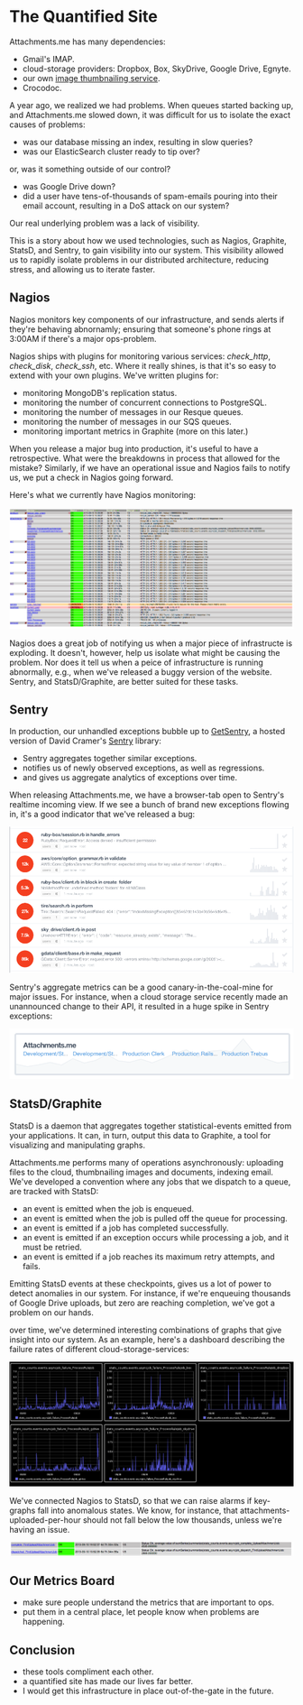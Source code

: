 The Quantified Site
===================

Attachments.me has many dependencies:

* Gmail's IMAP.
* cloud-storage providers: Dropbox, Box, SkyDrive, Google Drive, Egnyte.
* our own [image thumbnailing service](https://github.com/bcoe/thumbd).
* Crocodoc.

A year ago, we realized we had problems. When queues started backing up, and Attachments.me slowed down, it was difficult for us to isolate the exact causes of problems:

* was our database missing an index, resulting in slow queries?
* was our ElasticSearch cluster ready to tip over?

or, was it something outside of our control?

* was Google Drive down?
* did a user have tens-of-thousands of spam-emails pouring into their email account, resulting in a DoS attack on our system?

Our real underlying problem was a lack of visibility. 

This is a story about how we used technologies, such as Nagios, Graphite, StatsD, and Sentry, to gain visibility into our system. This visibility allowed us to rapidly isolate problems in our distributed architecture, reducing stress, and allowing us to iterate faster.

Nagios
------

Nagios monitors key components of our infrastructure, and sends alerts if they're behaving abnornamly; ensuring that someone's phone rings at 3:00AM if there's a major ops-problem.

Nagios ships with plugins for monitoring various services: _check\_http_, _check\_disk_, _check\_ssh_, etc. Where it really shines, is that it's so easy to extend with your own plugins. We've written plugins for:

* monitoring MongoDB's replication status.
* monitoring the number of concurrent connections to PostgreSQL.
* monitoring the number of messages in our Resque queues.
* monitoring the number of messages in our SQS queues.
* monitoring important metrics in Graphite (more on this later.)

When you release a major bug into production, it's useful to have a retrospective. What were the breakdowns in process that allowed for the mistake? Similarly, if we have an operational issue and Nagios fails to notify us, we put a check in Nagios going forward.

Here's what we currently have Nagios monitoring:

![Nagios at Attachments.me](./images/quantified-site/nagios.png)

Nagios does a great job of notifying us when a major piece of infrastructe is exploding. It doesn't, however, help us isolate what might be causing the problem. Nor does it tell us when a peice of infrastructure is running abnormally, e.g., when we've released a buggy version of the website. Sentry, and StatsD/Graphite, are better suited for these tasks.

Sentry
------

In production, our unhandled exceptions bubble up to [GetSentry](https://getsentry.com/welcome/), a hosted version of David Cramer's [Sentry](https://github.com/getsentry/sentry) library:

* Sentry aggregates together similar exceptions.
* notifies us of newly observed exceptions, as well as regressions.
* and gives us aggregate analytics of exceptions over time.

When releasing Attachments.me, we have a browser-tab open to Sentry's realtime incoming view. If we see a bunch of brand new exceptions flowing in, it's a good indicator that we've released a bug:

![Nagios at Attachments.me](./images/quantified-site/incoming.png)

Sentry's aggregate metrics can be a good canary-in-the-coal-mine for major issues. For instance, when a cloud storage service recently made an unannounced change to their API, it resulted in a huge spike in Sentry exceptions:

![Nagios at Attachments.me](./images/quantified-site/sentry.png)

StatsD/Graphite
---------------

StatsD is a daemon that aggregates together statistical-events emitted from your applications. It can, in turn, output this data to Graphite, a tool for visualizing and manipulating graphs.

Attachments.me performs many of operations asynchronously: uploading files to the cloud, thumbnailing images and documents, indexing email. We've developed a convention where any jobs that we dispatch to a queue, are tracked with StatsD:

* an event is emitted when the job is enqueued.
* an event is emitted when the job is pulled off the queue for processing.
* an event is emitted if a job has completed successfully.
* an event is emitted if an exception occurs while processing a job, and it must be retried.
* an event is emitted if a job reaches its maximum retry attempts, and fails.

Emitting StatsD events at these checkpoints, gives us a lot of power to detect anomalies in our system. For instance, if we're enqueuing thousands of Google Drive uploads, but zero are reaching completion, we've got a problem on our hands.

over time, we've determined interesting combinations of graphs that give insight into our system. As an example, here's a dashboard describing the failure rates of different cloud-storage-services:

![Failure Rates of Cloud Services](./images/quantified-site/failure-rates.png)

We've connected Nagios to StatsD, so that we can raise alarms if key-graphs fall into anomalous states. We know, for instance, that attachments-uploaded-per-hour should not fall below the low thousands, unless we're having an issue.

![Graphite in Nagios](./images/quantified-site/graphite-nagios.png)

Our Metrics Board
-----------------

* make sure people understand the metrics that are important to ops.
* put them in a central place, let people know when problems are happening.

Conclusion 
----------

* these tools compliment each other.
* a quantified site has made our lives far better.
* I would get this infrastructure in place out-of-the-gate in the future.